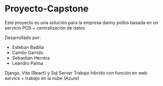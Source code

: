 # Proyecto-Capstone

Este proyecto es una solución para la empresa danny pollos basada en un servicio POS + centralización de datos

Desarrollado por:
- Esteban Badilla
- Camilo Garrido
- Sebastian Herrera
- Leandro Palma


Django, Vite (React) y Sql Server
Trabajo hibrido con función en web service + trabajo en la nube (Azure)
